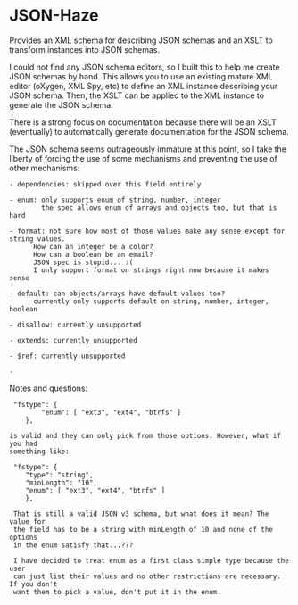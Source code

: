 JSON-Haze
===============

Provides an XML schema for describing JSON schemas and an XSLT to transform instances into JSON schemas.

I could not find any JSON schema editors, so I built this to help me create JSON schemas by hand. This allows
you to use an existing mature XML editor (oXygen, XML Spy, etc) to define an XML instance describing your JSON 
schema. Then, the XSLT can be applied to the XML instance to generate the JSON schema.

There is a strong focus on documentation because there will be an XSLT (eventually) to 
automatically generate documentation for the JSON schema.

The JSON schema seems outrageously immature at this point, so I take the liberty of forcing the use of some 
mechanisms and preventing the use of other mechanisms:

    - dependencies: skipped over this field entirely
        
    - enum: only supports enum of string, number, integer 
            the spec allows enum of arrays and objects too, but that is hard
            
    - format: not sure how most of those values make any sense except for string values. 
          How can an integer be a color?
          How can a boolean be an email?
          JSON spec is stupid... :(
          I only support format on strings right now because it makes sense
      
    - default: can objects/arrays have default values too?
          currently only supports default on string, number, integer, boolean
          
    - disallow: currently unsupported
      
    - extends: currently unsupported
    
    - $ref: currently unsupported
    
    - 

 Notes and questions:
 
     "fstype": {
            "enum": [ "ext3", "ext4", "btrfs" ]
        },
        
	is valid and they can only pick from those options. However, what if you had 
	something like:
	
	 "fstype": {
	 	"type": "string",
	 	"minLength": "10",
        "enum": [ "ext3", "ext4", "btrfs" ]
        },
        
     That is still a valid JSON v3 schema, but what does it mean? The value for
     the field has to be a string with minLength of 10 and none of the options 
     in the enum satisfy that...???
     
     I have decided to treat enum as a first class simple type because the user
     can just list their values and no other restrictions are necessary. If you don't
     want them to pick a value, don't put it in the enum.